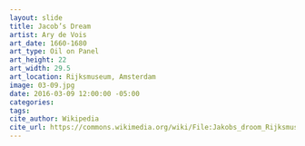 ```yaml
---
layout: slide
title: Jacob’s Dream
artist: Ary de Vois
art_date: 1660-1680
art_type: Oil on Panel
art_height: 22 
art_width: 29.5
art_location: Rijksmuseum, Amsterdam
image: 03-09.jpg
date: 2016-03-09 12:00:00 -05:00
categories:
tags:
cite_author: Wikipedia
cite_url: https://commons.wikimedia.org/wiki/File:Jakobs_droom_Rijksmuseum_SK-A-704.jpeg
---
```

